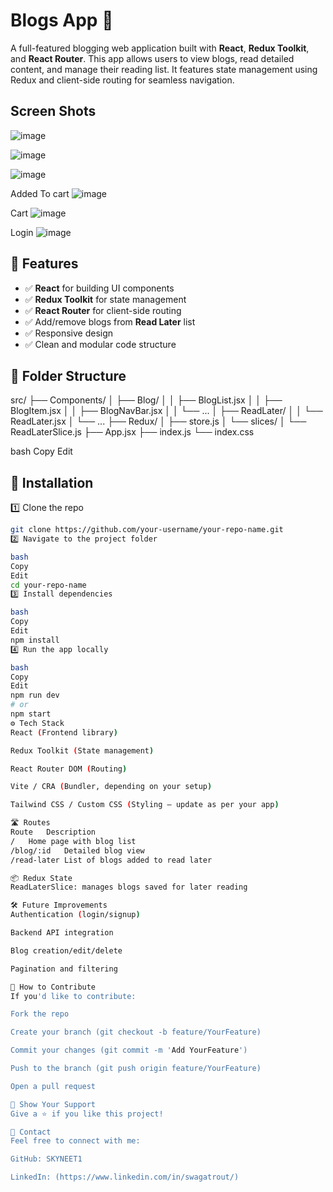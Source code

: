 # Blogs App 📝

A full-featured blogging web application built with **React**, **Redux Toolkit**, and **React Router**. This app allows users to view blogs, read detailed content, and manage their reading list. It features state management using Redux and client-side routing for seamless navigation.

## Screen Shots
![image](https://github.com/user-attachments/assets/7d2113b8-07fd-45fb-91bd-95d7664b1b34)

![image](https://github.com/user-attachments/assets/2327ceaa-6861-421f-9a57-6a682caa5c6a)

![image](https://github.com/user-attachments/assets/085b3cea-e874-464b-ac85-bce30800e610)

Added To cart
![image](https://github.com/user-attachments/assets/b22b89dd-a81a-4f53-96c8-280217f76d05)

Cart
![image](https://github.com/user-attachments/assets/eee8f64f-16da-4842-9494-bb5edda1c7c6)

Login
![image](https://github.com/user-attachments/assets/cf72b972-c023-4b41-a92b-ac899506d643)



## 🚀 Features

- ✅ **React** for building UI components  
- ✅ **Redux Toolkit** for state management  
- ✅ **React Router** for client-side routing  
- ✅ Add/remove blogs from **Read Later** list  
- ✅ Responsive design  
- ✅ Clean and modular code structure  

## 📂 Folder Structure

src/
├── Components/
│ ├── Blog/
│ │ ├── BlogList.jsx
│ │ ├── BlogItem.jsx
│ │ ├── BlogNavBar.jsx
│ │ └── ...
│ ├── ReadLater/
│ │ └── ReadLater.jsx
│ └── ...
├── Redux/
│ ├── store.js
│ └── slices/
│ └── ReadLaterSlice.js
├── App.jsx
├── index.js
└── index.css

bash
Copy
Edit

## 🔌 Installation

1️⃣ Clone the repo  
```bash
git clone https://github.com/your-username/your-repo-name.git
2️⃣ Navigate to the project folder

bash
Copy
Edit
cd your-repo-name
3️⃣ Install dependencies

bash
Copy
Edit
npm install
4️⃣ Run the app locally

bash
Copy
Edit
npm run dev
# or
npm start
⚙️ Tech Stack
React (Frontend library)

Redux Toolkit (State management)

React Router DOM (Routing)

Vite / CRA (Bundler, depending on your setup)

Tailwind CSS / Custom CSS (Styling — update as per your app)

🛣 Routes
Route	Description
/	Home page with blog list
/blog/:id	Detailed blog view
/read-later	List of blogs added to read later

📦 Redux State
ReadLaterSlice: manages blogs saved for later reading

🛠️ Future Improvements
Authentication (login/signup)

Backend API integration

Blog creation/edit/delete

Pagination and filtering

📌 How to Contribute
If you'd like to contribute:

Fork the repo

Create your branch (git checkout -b feature/YourFeature)

Commit your changes (git commit -m 'Add YourFeature')

Push to the branch (git push origin feature/YourFeature)

Open a pull request

🌟 Show Your Support
Give a ⭐ if you like this project!

📧 Contact
Feel free to connect with me:

GitHub: SKYNEET1

LinkedIn: (https://www.linkedin.com/in/swagatrout/)
